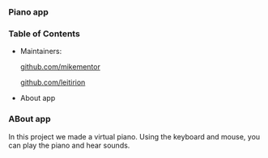 ### Piano app

### Table of Contents

- Maintainers:

  [github.com/mikementor](https://github.com/mikementor)

  	
		
  [github.com/leitirion](https://github.com/leitirion)
  
- About app

### ABout app

In this project we made a virtual piano. Using the keyboard and mouse, you can play the piano and hear sounds.
